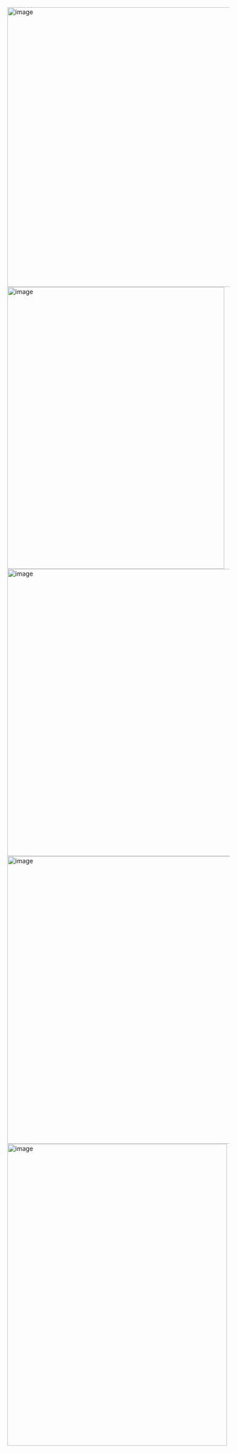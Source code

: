 <img width="523" height="633" alt="image" src="https://github.com/user-attachments/assets/3b22260e-de7a-4382-aa51-286ecc9dc330" />

<img width="492" height="638" alt="image" src="https://github.com/user-attachments/assets/420f2aff-8d70-4b1d-90b0-481c6380c170" />

<img width="515" height="650" alt="image" src="https://github.com/user-attachments/assets/a97a952e-0907-4a67-b51a-d6f449687bb1" />

<img width="534" height="651" alt="image" src="https://github.com/user-attachments/assets/487e27e3-0efc-4118-8752-6b96ef642ebd" />

<img width="498" height="683" alt="image" src="https://github.com/user-attachments/assets/1daf7245-3bf2-4f9f-8695-da9420367a4d" />


